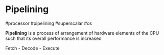 # Pipelining
#processor #pipelining #superscalar #os

**Pipelining** is a process of arrangement of hardware elements of the CPU such that its overall performance is increased

Fetch - Decode - Execute

